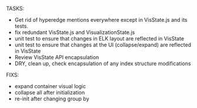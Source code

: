 TASKS:
- Get rid of hyperedge mentions everywhere except in VisState.js and its tests.
- fix redundant VisState.js and VisualizationState.js
- unit test to ensure that changes in ELK layout are reflected in VisState
- unit test to ensure that changes at the UI (collapse/expand) are reflected in VisState
- Review VisState API encapsulation
- DRY, clean up, check encapsulation of any index structure modifications


FIXS:
- expand container visual logic
- collapse all after initialization
- re-init after changing group by
